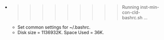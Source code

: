 * >>>>>>>>> Running inst-min-con-cld-bashrc.sh ...
  * Set common settings for ~/.bashrc.
  * Disk size = 1136932K. Space Used = 36K.
